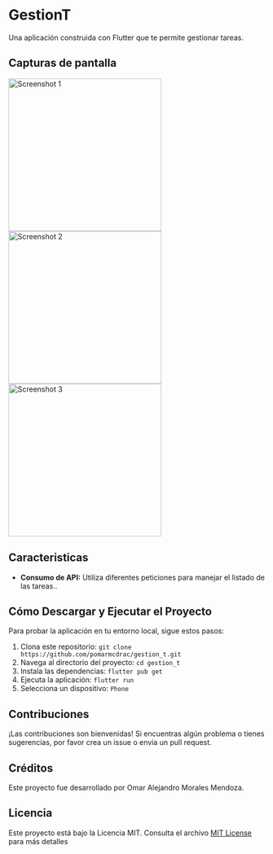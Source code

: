 # GestionT

Una aplicación construida con Flutter que te permite gestionar tareas.

## Capturas de pantalla

<img src="https://github.com/pomarmcdrac/gestion_t/assets/99893187/5353579c-7bf4-4006-a7f2-9ea7cc64979a" alt="Screenshot 1" width="300"/>
<img src="https://github.com/pomarmcdrac/gestion_t/assets/99893187/29c559a2-e7fd-4ac6-b829-020822e8667c" alt="Screenshot 2" width="300"/>
<img src="https://github.com/pomarmcdrac/gestion_t/assets/99893187/73433c0f-e270-41b0-9db8-d788a4f5e7ac" alt="Screenshot 3" width="300"/>

## Caracteristicas

- **Consumo de API:** Utiliza diferentes peticiones para manejar el listado de las tareas..

## Cómo Descargar y Ejecutar el Proyecto

Para probar la aplicación en tu entorno local, sigue estos pasos:

1. Clona este repositorio: `git clone https://github.com/pomarmcdrac/gestion_t.git`
2. Navega al directorio del proyecto: `cd gestion_t`
3. Instala las dependencias: `flutter pub get`
4. Ejecuta la aplicación: `flutter run`
5. Selecciona un dispositivo: `Phone`

## Contribuciones

¡Las contribuciones son bienvenidas! Si encuentras algún problema o tienes sugerencias, por favor crea un issue o envía un pull request.

## Créditos

Este proyecto fue desarrollado por Omar Alejandro Morales Mendoza.

## Licencia

Este proyecto está bajo la Licencia MIT. Consulta el archivo [MIT License](LICENSE) para más detalles
